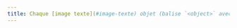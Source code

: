 ```yaml
---
title: Chaque [image texte](#image-texte) objet (balise `<object>` avec l’attribut `type="image/…"`) [porteuse d’information](#image-porteuse-d-information), en l’absence d’un [mécanisme de remplacement](#mecanisme-de-remplacement), doit si possible être remplacée par du [texte stylé](#texte-style). Cette règle est-elle respectée (hors cas particuliers) ?
---
```


